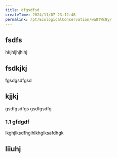 ```yaml
---
title: dfgsdfsd
createTime: 2024/11/07 23:12:46
permalink: /pt/EcologicalConservation/wa0tWs8y/
---
```


## fsdfs
hkjhljhjhlhj
## fsdkjkj

fgsdgsdfgsd

## kjjkj

gsdfgsdfgs
gsdfgsdfg

### 1.1 gfdgdf


lkghjlksdfhglhlkhglksafdhgk

## liiuhj

